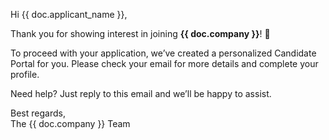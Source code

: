 <p>Hi {{ doc.applicant_name }},</p>

<p>Thank you for showing interest in joining <b>{{ doc.company }}</b>! 🎉</p>

<p>To proceed with your application, we’ve created a personalized Candidate Portal for you. Please check your email for more details and complete your profile.</p>

<p>Need help? Just reply to this email and we’ll be happy to assist.</p>

<p>Best regards,<br>The {{ doc.company }} Team</p>

